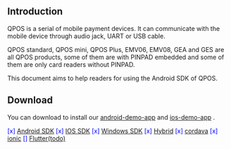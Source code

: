 ## Introduction

QPOS is a serial of mobile payment devices. It can communicate with the mobile device through audio jack, UART or USB cable. 

QPOS standard, QPOS mini, QPOS Plus, EMV06, EMV08, GEA and GES are all QPOS products, some of them are with PINPAD embedded and some of them are only card readers without PINPAD.

This document aims to help readers for using the Android SDK of QPOS.

## Download
You can download to install our [android-demo-app][android-app]
 and [ios-demo-app][ios-app] .

[android-app]: https://fir.im/AndroidDemo
[ios-app]: https://fir.im/iOSDemo


<div style='color: blue'>

[x]  [Android SDK](https://gitlab.com/dspread/android) 
[x]  [IOS SDK](https://gitlab.com/dspread/ios)
[x]  [Windows SDK](https://gitlab.com/dspread/windows)
[x]  [Hybrid](url)
    [x] [cordava](https://gitlab.com/dspread/cordova-plugin)
    [x] [ionic](https://gitlab.com/dspread/ionic-demo)
    [] [Flutter(todo)](url)
    
</div>

